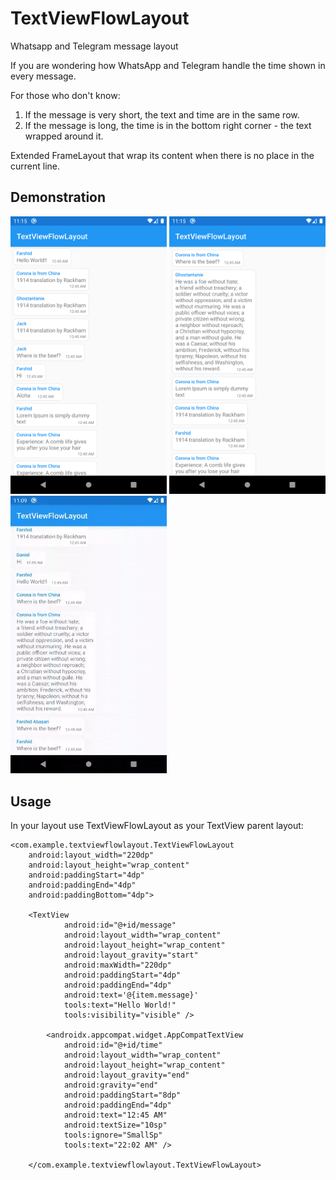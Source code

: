 
# TextViewFlowLayout
Whatsapp and Telegram message layout

If you are wondering how WhatsApp and Telegram handle the time shown in every message.

For those who don't know:

1. If the message is very short, the text and time are in the same row.
2. If the message is long, the time is in the bottom right corner - the text wrapped around it.


Extended FrameLayout that wrap its content when there is no place in the current line.

## Demonstration

<img src="https://github.com/FarshidABZ/TextViewFlowLayout/blob/master/media/screenshot_1.png" width="250" /> <img src="https://github.com/FarshidABZ/TextViewFlowLayout/blob/master/media/screenshot_2.png" width="250" /> <img src="https://github.com/FarshidABZ/TextViewFlowLayout/blob/master/media/video.gif" width="250"/>


## Usage

In your layout use TextViewFlowLayout as your TextView parent layout:
   
    <com.example.textviewflowlayout.TextViewFlowLayout
        android:layout_width="220dp"
        android:layout_height="wrap_content"
        android:paddingStart="4dp"
        android:paddingEnd="4dp"
        android:paddingBottom="4dp">
        
        <TextView
                android:id="@+id/message"
                android:layout_width="wrap_content"
                android:layout_height="wrap_content"
                android:layout_gravity="start"
                android:maxWidth="220dp"
                android:paddingStart="4dp"
                android:paddingEnd="4dp"
                android:text='@{item.message}'
                tools:text="Hello World!"
                tools:visibility="visible" />

            <androidx.appcompat.widget.AppCompatTextView
                android:id="@+id/time"
                android:layout_width="wrap_content"
                android:layout_height="wrap_content"
                android:layout_gravity="end"
                android:gravity="end"
                android:paddingStart="8dp"
                android:paddingEnd="4dp"
                android:text="12:45 AM"
                android:textSize="10sp"
                tools:ignore="SmallSp"
                tools:text="22:02 AM" />

        </com.example.textviewflowlayout.TextViewFlowLayout>
            
